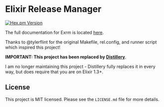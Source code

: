 # Elixir Release Manager

[![Hex.pm Version](http://img.shields.io/hexpm/v/exrm.svg?style=flat)](https://hex.pm/packages/exrm)

The full documentation for Exrm is located [here](http://hexdocs.pm/exrm).

Thanks to @tylerflint for the original Makefile, rel.config, and runner script
which inspired this project!

**IMPORTANT: This project has been replaced by [Distillery](https://github.com/bitwalker/distillery)**.

I am no longer maintaining this project - Distillery fully replaces it in every way, but does
require that you are on Elixir 1.3+.

## License

This project is MIT licensed. Please see the `LICENSE.md` file for more details.
